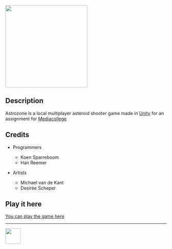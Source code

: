 <img src="https://i.imgur.com/e1SuDEd.png" width="256">

## Description

Astrozone is a local multiplayer asteroid shooter game made in <a href="https://unity3d.com/" target="_blank">Unity</a> for an assignment for <a href="https://ma-web.nl/" target="_blank">Mediacollege</a>

## Credits

* Programmers
  * Koen Sparreboom
  * Han Reemer

* Artists
  * Michael van de Kant
  * Desirée Scheper

## Play it here

<a href="http://22084.hosts.ma-cloud.nl/bewijzenmap/p1.4/idp/expanding-space/" target="_blank">You can play the game here</a>

---

<img src="https://www.ma-web.nl/static/vector/Logo_blok.svg" width="48">